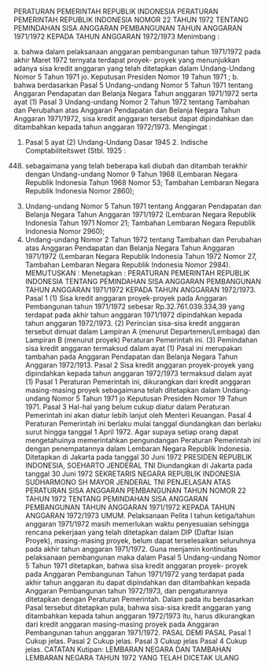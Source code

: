  PERATURAN PEMERINTAH REPUBLIK INDONESIA PERATURAN PEMERINTAH REPUBLIK INDONESIA NOMOR 22 TAHUN 1972 TENTANG PEMINDAHAN SISA ANGGARAN PEMBANGUNAN TAHUN ANGGARAN 1971/1972 KEPADA TAHUN ANGGARAN 1972/1973
Menimbang :

a. bahwa dalam pelaksanaan anggaran pembangunan tahun 1971/1972 pada akhir Maret 1972 ternyata terdapat proyek- proyek yang menunjukkan adanya sisa kredit anggaran yang telah ditetapkan dalam Undang-Undang Nomor 5 Tahun 1971 jo. Keputusan Presiden Nomor 19 Tahun 1971 ;
b. bahwa berdasarkan Pasal 5 Undang-undang Nomor 5 Tahun 1971 tentang Anggaran Pendapatan dan Belanja Negara Tahun anggaran 1971/1972 serta ayat (1) Pasal 3 Undang-undang Nomor 2 Tahun 1972 tentang Tambahan dan Perubahan atas Anggaran Pendapatan dan Belanja Negara Tahun Anggaran 1971/1972, sisa kredit anggaran tersebut dapat dipindahkan dan ditambahkan kepada tahun anggaran 1972/1973.
Mengingat :

1. Pasal 5 ayat (2) Undang-Undang Dasar 1945 2. Indische Comptabiliteitswet (Stbl. 1925 :
448) sebagaimana yang telah beberapa kali diubah dan ditambah terakhir dengan Undang-undang Nomor 9 Tahun 1968 (Lembaran Negara Republik Indonesia Tahun 1968 Nomor 53; Tambahan Lembaran Negara Republik Indonesia Nomor 2860);
3. Undang-undang Nomor 5 Tahun 1971 tentang Anggaran Pendapatan dan Belanja Negara Tahun Anggaran 1971/1972 (Lembaran Negara Republik Indonesia Tahun 1971 Nomor 21; Tambahan Lembaran Negara Republik Indonesia Nomor 2960);
4. Undang-undang Nomor 2 Tahun 1972 tentang Tambahan dan Perubahan atas Anggaran Pendapatan dan Belanja Negara Tahun Anggaran 1971/1972 (Lembaran Negara Republik Indonesia Tahun 1972 Nomor 27, Tambahan Lembaran Negara Republik Indonesia Nomor 2984).
MEMUTUSKAN :
 Menetapkan : PERATURAN PEMERINTAH REPUBLIK INDONESIA TENTANG PEMINDAHAN SISA ANGGARAN PEMBANGUNAN TAHUN ANGGARAN 1971/1972 KEPADA TAHUN ANGGARAN 1972/1973.
Pasal 1
(1) Sisa kredit anggaran proyek-proyek pada Anggaran Pembangunan tahun 1971/1972 sebesar Rp.32.761.039.334,39 yang terdapat pada akhir tahun anggaran 1971/1972 dipindahkan kepada tahun anggaran 1972/1973.
(2) Perincian sisa-sisa kredit anggaran tersebut dimuat dalam Lampiran A (menurut Departemen/Lembaga) dan Lampiran B (menurut proyek) Peraturan Pemerintah ini.
(3) Pemindahan sisa kredit anggaran termaksud dalam ayat (1) Pasal ini merupakan tambahan pada Anggaran Pendapatan dan Belanja Negara Tahun Anggaran 1972/1913.
Pasal 2
Sisa kredit anggaran proyek-proyek yang dipindahkan kepada tahun anggaran 1972/1973 termaksud dalam ayat (1) Pasal 1 Peraturan Pemerintah ini, dikurangkan dari kredit anggaran masing-masing proyek sebagaimana telah ditetapkan dalam Undang-undang Nomor 5 Tahun 1971 jo Keputusan Presiden Nomor 19 Tahun 1971.
Pasal 3
Hal-hal yang belum cukup diatur dalam Peraturan Pemerintah ini akan diatur lebih lanjut oleh Menteri Keuangan.
Pasal 4
Peraturan Pemerintah ini berlaku mulai tanggal diundangkan dan berlaku surut hingga tanggal 1 April 1972. Agar supaya setiap orang dapat mengetahuinya memerintahkan pengundangan Peraturan Pemerintah ini dengan penempatannya dalam Lembaran Negara Republik Indonesia. Ditetapkan di Jakarta pada tanggal 30 Juni 1972 PRESIDEN REPUBLIK INDONESIA, SOEHARTO JENDERAL TNI Diundangkan di Jakarta pada tanggal 30 Juni 1972 SEKRETARIS NEGARA REPUBLIK INDONESIA SUDHARMONO SH MAYOR JENDERAL TNI PENJELASAN ATAS PERATURAN SISA ANGGARAN PEMBANGUNAN TAHUN NOMOR 22 TAHUN 1972 TENTANG PEMINDAHAN SISA ANGGARAN PEMBANGUNAN TAHUN ANGGARAN 1971/1972 KEPADA TAHUN ANGGARAN 1972/1973 UMUM. Pelaksanaan Pelita I tahun ketiga/tahun anggaran 1971/1972 masih memerlukan waktu penyesuaian sehingga rencana pekerjaan yang telah ditetapkan dalam DIP (Daftar Isian Proyek), masing-masing proyek, belum dapat terselesaikan seluruhnya pada akhir tahun anggaran 1971/1972. Guna menjamin kontinuitas pelaksanaan pembangunan maka dalam Pasal 5 Undang-undang Nomor 5 Tahun 1971 ditetapkan, bahwa sisa kredit anggaran proyek- proyek pada Anggaran Pembangunan Tahun 1971/1972 yang terdapat pada akhir tahun anggaran itu dapat dipindahkan dan ditambahkan kepada Anggaran Pembangunan tahun 1972/1973, dan pengaturannya ditetapkan dengan Peraturan Pemerintah. Dalam pada itu berdasarkan Pasal tersebut ditetapkan pula, bahwa sisa-sisa kredit anggaran yang ditambahkan kepada tahun anggaran 1972/1973 itu, harus dikurangkan dari kredit anggaran masing-masing proyek pada Anggaran Pembangunan tahun anggaran 1971/1972. PASAL DEMI PASAL
Pasal 1
Cukup jelas.
Pasal 2
Cukup jelas.
Pasal 3
Cukup jelas
Pasal 4
Cukup jelas. CATATAN Kutipan: LEMBARAN NEGARA DAN TAMBAHAN LEMBARAN NEGARA TAHUN 1972 YANG TELAH DICETAK ULANG
